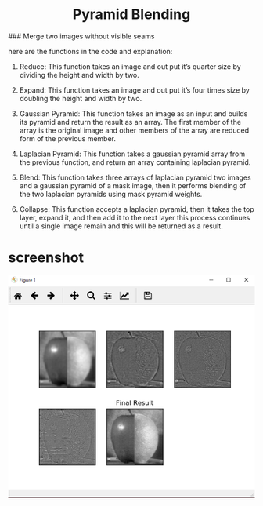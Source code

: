 <div align="center">

# Pyramid Blending
</div>
### 
Merge	two	images	without	visible	seams	

here are the functions in the code and explanation:

1. Reduce: This function takes an image and out put it’s quarter size by dividing the height and width by two.

1. Expand: This function takes an image and out put it’s four times size by doubling the height and width by two.

1. Gaussian Pyramid: This function takes an image as an input and builds its pyramid and return the result as an array. The first member of the array is the original image and other members of the array are reduced form of the previous member.

1. Laplacian Pyramid: This function takes a gaussian pyramid array from the previous function, and return an array containing laplacian pyramid.

1. Blend: This function takes three arrays of laplacian pyramid two images and a gaussian pyramid of a mask image, then it performs blending of the two laplacian pyramids using mask pyramid weights.

1. Collapse: This function accepts a laplacian pyramid, then it takes the top layer, expand it, and then add it to the next layer this process continues until a single image remain and this will be returned as a result.


# screenshot

![](https://github.com/shimaaelhosary/Pyramid-Blending/blob/master/result/Capture.PNG)

